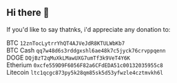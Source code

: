 ## Hi there 👋

If you'd like to say thatnks, i'd appreciate any donation to:

BTC `12znTocLytrrYhQT4AJVeJdR8KTULWbKb7`  
BTC Cash `qq7w48d6s3rddgxshl6ae48k7c5jyck76crvppqenn`  
DOGE `DQjBzT2qMuXkLMawUXG7umTf3k9VeT4Y6K`  
Etherium `0xcfe559D9F6056F82a6CFdEDA51c00132035955c8`  
Litecoin `ltc1qcgc873py5k28qm85sk5d53yfwzle4cztmvkh6l` 
